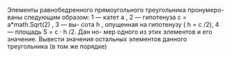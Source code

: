  Элементы равнобедренного прямоугольного треугольника пронумеро-
 ваны следующим образом: 1 — катет a , 2 — гипотенуза c = a*math.Sqrt(2) , 3 — вы-
 сота h , опущенная на гипотенузу ( h = c /2), 4 — площадь S = c · h /2. Дан но-
 мер одного из этих элементов и его значение. Вывести значения остальных
 элементов данного треугольника (в том же порядке)
